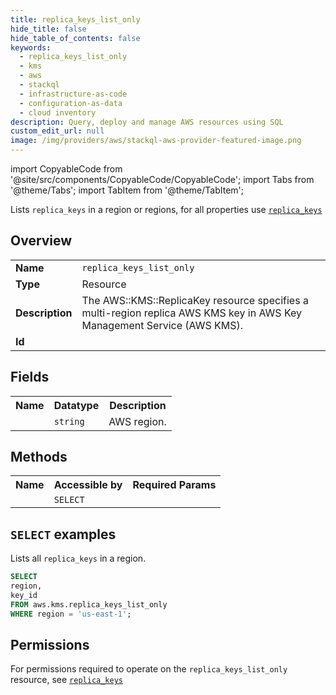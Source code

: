 ```yaml
---
title: replica_keys_list_only
hide_title: false
hide_table_of_contents: false
keywords:
  - replica_keys_list_only
  - kms
  - aws
  - stackql
  - infrastructure-as-code
  - configuration-as-data
  - cloud inventory
description: Query, deploy and manage AWS resources using SQL
custom_edit_url: null
image: /img/providers/aws/stackql-aws-provider-featured-image.png
---
```


import CopyableCode from '@site/src/components/CopyableCode/CopyableCode';
import Tabs from '@theme/Tabs';
import TabItem from '@theme/TabItem';

Lists <code>replica_keys</code> in a region or regions, for all properties use <a href="/providers/aws/serviceName/replica_keys/"><code>replica_keys</code></a>

## Overview
<table><tbody>
<tr><td><b>Name</b></td><td><code>replica_keys_list_only</code></td></tr>
<tr><td><b>Type</b></td><td>Resource</td></tr>
<tr><td><b>Description</b></td><td>The AWS::KMS::ReplicaKey resource specifies a multi-region replica AWS KMS key in AWS Key Management Service (AWS KMS).</td></tr>
<tr><td><b>Id</b></td><td><CopyableCode code="aws.kms.replica_keys_list_only" /></td></tr>
</tbody></table>

## Fields
<table><tbody><tr><th>Name</th><th>Datatype</th><th>Description</th></tr><tr><td><CopyableCode code="region" /></td><td><code>string</code></td><td>AWS region.</td></tr>
</tbody></table>

## Methods

<table><tbody>
  <tr>
    <th>Name</th>
    <th>Accessible by</th>
    <th>Required Params</th>
  </tr>
  <tr>
    <td><CopyableCode code="list_resources" /></td>
    <td><code>SELECT</code></td>
    <td><CopyableCode code="region" /></td>
  </tr>
</tbody></table>

## `SELECT` examples
Lists all <code>replica_keys</code> in a region.
```sql
SELECT
region,
key_id
FROM aws.kms.replica_keys_list_only
WHERE region = 'us-east-1';
```


## Permissions

For permissions required to operate on the <code>replica_keys_list_only</code> resource, see <a href="/providers/aws/kms/replica_keys/#permissions"><code>replica_keys</code></a>

